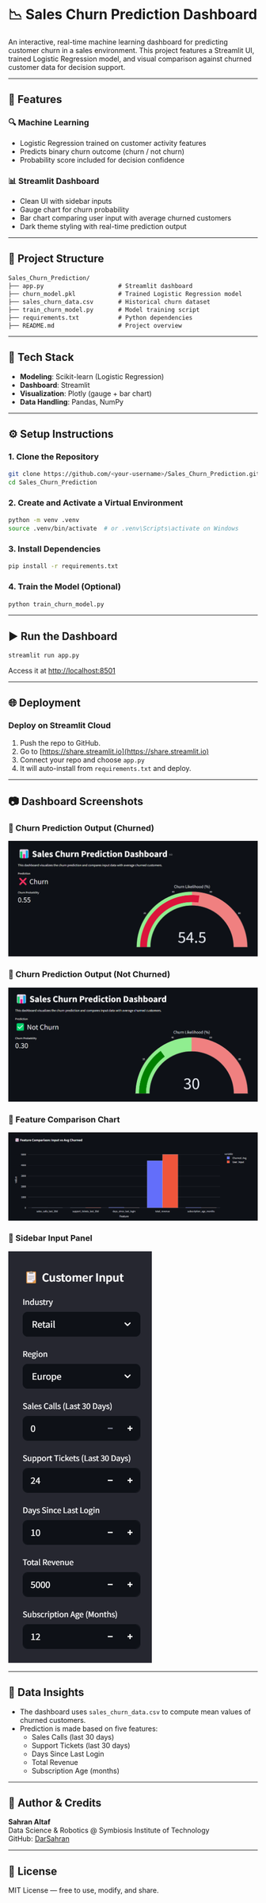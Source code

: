 # 📉 Sales Churn Prediction Dashboard

An interactive, real-time machine learning dashboard for predicting customer churn in a sales environment. This project features a Streamlit UI, trained Logistic Regression model, and visual comparison against churned customer data for decision support.

---

## 🚀 Features

### 🔍 Machine Learning
- Logistic Regression trained on customer activity features
- Predicts binary churn outcome (churn / not churn)
- Probability score included for decision confidence

### 📊 Streamlit Dashboard
- Clean UI with sidebar inputs
- Gauge chart for churn probability
- Bar chart comparing user input with average churned customers
- Dark theme styling with real-time prediction output

---

## 📂 Project Structure

```
Sales_Churn_Prediction/
├── app.py                     # Streamlit dashboard
├── churn_model.pkl            # Trained Logistic Regression model
├── sales_churn_data.csv       # Historical churn dataset
├── train_churn_model.py       # Model training script
├── requirements.txt           # Python dependencies
├── README.md                  # Project overview
```

---

## 🧪 Tech Stack

- **Modeling**: Scikit-learn (Logistic Regression)
- **Dashboard**: Streamlit
- **Visualization**: Plotly (gauge + bar chart)
- **Data Handling**: Pandas, NumPy

---

## ⚙️ Setup Instructions

### 1. Clone the Repository
```bash
git clone https://github.com/<your-username>/Sales_Churn_Prediction.git
cd Sales_Churn_Prediction
```

### 2. Create and Activate a Virtual Environment
```bash
python -m venv .venv
source .venv/bin/activate  # or .venv\Scripts\activate on Windows
```

### 3. Install Dependencies
```bash
pip install -r requirements.txt
```

### 4. Train the Model (Optional)
```bash
python train_churn_model.py
```

---

## ▶️ Run the Dashboard

```bash
streamlit run app.py
```

Access it at [http://localhost:8501](http://localhost:8501)

---

## 🌐 Deployment

### Deploy on Streamlit Cloud
1. Push the repo to GitHub.
2. Go to [https://share.streamlit.io](https://share.streamlit.io)
3. Connect your repo and choose `app.py`
4. It will auto-install from `requirements.txt` and deploy.

---

## 📷 Dashboard Screenshots

### 🧠 Churn Prediction Output (Churned)
![Churn Output](images/Churn_Output.png)

### 🌿 Churn Prediction Output (Not Churned)
![Not Churn Output](images/Not_Churn_Output.png)

### 🔄 Feature Comparison Chart
![Bar Comparison](images/Bar_Comparison.png)

### 📄 Sidebar Input Panel
![Sidebar Input](images/Sidebar_Input.png)


---

## 📄 Data Insights

- The dashboard uses `sales_churn_data.csv` to compute mean values of churned customers.
- Prediction is made based on five features:
  - Sales Calls (last 30 days)
  - Support Tickets (last 30 days)
  - Days Since Last Login
  - Total Revenue
  - Subscription Age (months)

---

## 🤝 Author & Credits

**Sahran Altaf**  
Data Science & Robotics @ Symbiosis Institute of Technology  
GitHub: [DarSahran](https://github.com/DarSahran)

---

## 📜 License

MIT License — free to use, modify, and share.